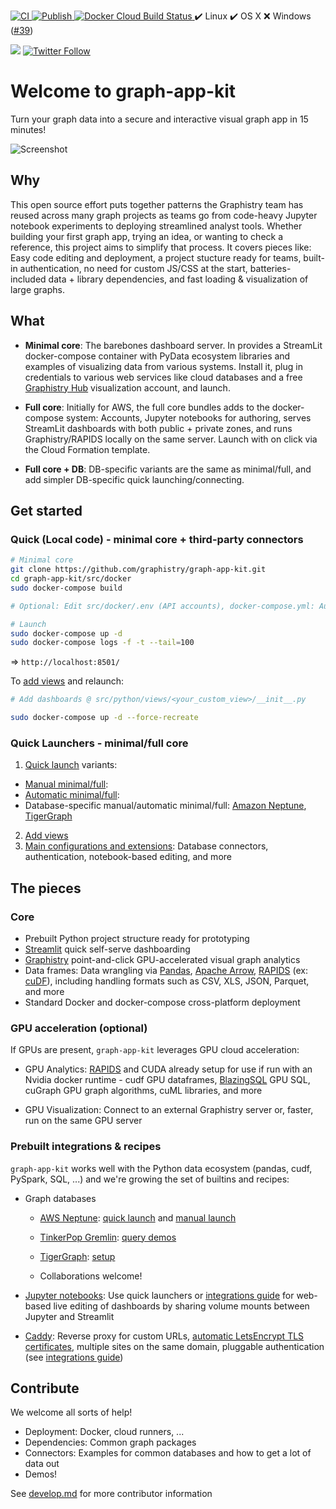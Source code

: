 [ ![CI](https://github.com/graphistry/graph-app-kit/actions/workflows/ci.yml/badge.svg) ](https://github.com/graphistry/graph-app-kit/actions/workflows/ci.yml)
[ ![Publish](https://github.com/graphistry/graph-app-kit/actions/workflows/publish.yml/badge.svg) ](https://github.com/graphistry/graph-app-kit/actions/workflows/publish.yml)
[ ![Docker Cloud Build Status](https://img.shields.io/docker/cloud/build/graphistry/graph-app-kit-st) ](https://hub.docker.com/repository/docker/graphistry/graph-app-kit-st/builds)
✔️ Linux
✔️ OS X
❌ Windows ([#39](https://github.com/graphistry/graph-app-kit/issues/39))


[<img src="https://img.shields.io/badge/slack-Graphistry%20chat-yellow.svg?logo=slack">](https://join.slack.com/t/graphistry-community/shared_invite/zt-53ik36w2-fpP0Ibjbk7IJuVFIRSnr6g) 
[![Twitter Follow](https://img.shields.io/twitter/follow/graphistry)](https://twitter.com/graphistry)



# Welcome to graph-app-kit

Turn your graph data into a secure and interactive visual graph app in 15 minutes! 


![Screenshot](https://user-images.githubusercontent.com/4249447/92298596-8e518600-eeff-11ea-8276-069281a4af93.png)

## Why

This open source effort puts together patterns the Graphistry team has reused across many graph projects as teams go from code-heavy Jupyter notebook experiments to deploying streamlined analyst tools. Whether building your first graph app, trying an idea, or wanting to check a reference, this project aims to simplify that process. It covers pieces like: Easy code editing and deployment, a project stucture ready for teams, built-in authentication, no need for custom JS/CSS at the start, batteries-included data + library dependencies, and fast loading & visualization of large graphs.

## What

* **Minimal core**: The barebones dashboard server. In provides a StreamLit docker-compose container with PyData ecosystem libraries and examples of visualizing data from various systems. Install it, plug in credentials to various web services like cloud databases and a free [Graphistry Hub](https://hub.graphistry.com) visualization account, and launch.

* **Full core**: Initially for AWS, the full core bundles adds to the docker-compose system: Accounts, Jupyter notebooks for authoring, serves StreamLit dashboards with both public + private zones, and runs Graphistry/RAPIDS locally on the same server. Launch with on click via the Cloud Formation template.

* **Full core + DB**: DB-specific variants are the same as minimal/full, and add simpler DB-specific quick launching/connecting.

## Get started

### Quick (Local code) - minimal core + third-party connectors

```bash
# Minimal core
git clone https://github.com/graphistry/graph-app-kit.git
cd graph-app-kit/src/docker
sudo docker-compose build

# Optional: Edit src/docker/.env (API accounts), docker-compose.yml: Auth, ports, ...

# Launch
sudo docker-compose up -d
sudo docker-compose logs -f -t --tail=100
```

=> `http://localhost:8501/`

To [add views](docs/views.md) and relaunch:

```bash
# Add dashboards @ src/python/views/<your_custom_view>/__init__.py

sudo docker-compose up -d --force-recreate
```

### Quick Launchers - minimal/full core

1. [Quick launch](docs/setup.md) variants:
  * [Manual minimal/full](docs/setup-manual.md): 
  * [Automatic minimal/full](docs/setup.md): 
  * Database-specific manual/automatic minimal/full: [Amazon Neptune](docs/neptune.md), [TigerGraph](docs/tigergraph.md)
2. [Add views](docs/views.md)
3. [Main configurations and extensions](docs/extend.md): Database connectors, authentication, notebook-based editing, and more

## The pieces

### Core

* Prebuilt Python project structure ready for prototyping
* [Streamlit](https://www.streamlit.io/) quick self-serve dashboarding
* [Graphistry](https://www.graphistry.com/get-started) point-and-click GPU-accelerated visual graph analytics
* Data frames: Data wrangling via [Pandas](https://pandas.pydata.org/), [Apache Arrow](https://arrow.apache.org/), [RAPIDS](https://rapids.ai/) (ex: [cuDF](https://github.com/rapidsai/cudf)), including handling formats such as CSV, XLS, JSON, Parquet, and more
* Standard Docker and docker-compose cross-platform deployment

### GPU acceleration (optional)

If GPUs are present, `graph-app-kit` leverages GPU cloud acceleration:

* GPU Analytics:  [RAPIDS](https://www.rapids.ai) and CUDA already setup for use if run with an Nvidia docker runtime - cudf GPU dataframes, [BlazingSQL](https://www.blazingsql.com) GPU SQL, cuGraph GPU graph algorithms, cuML libraries, and more

* GPU Visualization: Connect to an external Graphistry server or, faster, run on the same GPU server

### Prebuilt integrations & recipes

`graph-app-kit` works well with the Python data ecosystem (pandas, cudf, PySpark, SQL, ...) and we're growing the set of builtins and recipes:

* Graph databases
  
  * [AWS Neptune](https://aws.amazon.com/neptune/): [quick launch](docs/neptune.md) and [manual launch](docs/neptune-manual.md)
  * [TinkerPop Gremlin](https://tinkerpop.apache.org/): [query demos](https://github.com/graphistry/graph-app-kit/tree/master/src/python/views/demo_neptune_01_minimal_gremlin)
  * [TigerGraph](https://www.tigergraph.com): [setup](docs/tigergraph.md)

  * Collaborations welcome!

* [Jupyter notebooks](https://jupyter.org/): Use quick launchers or [integrations guide](docs/extend.md) for web-based live editing of dashboards by sharing volume mounts between Jupyter and Streamlit

* [Caddy](https://caddyserver.com/): Reverse proxy for custom URLs, [automatic LetsEncrypt TLS certificates](http://letsencrypt.org/), multiple sites on the same domain, pluggable authentication (see [integrations guide](docs/extend.md))


## Contribute

We welcome all sorts of help!

* Deployment: Docker, cloud runners, ...
* Dependencies: Common graph packages
* Connectors: Examples for common databases and how to get a lot of data out
* Demos!

See [develop.md](develop.md) for more contributor information
